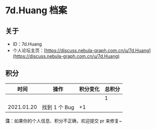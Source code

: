 # 7d.Huang 档案

## 关于

- ID：7d.Huang
- 个人论坛主页：[https://discuss.nebula-graph.com.cn/u/7d.Huang](https://discuss.nebula-graph.com.cn/u/7d.Huang)

## 积分

| 时间 | 操作 | 积分变化 | 总积分  |
| --- | --- | --- | --- |
|  |  |  | 1 |
| 2021.01.20 | 找到 1 个 Bug | +1 |  |

**注**：如果你的个人信息、积分不正确，欢迎提交 pr 来修复~